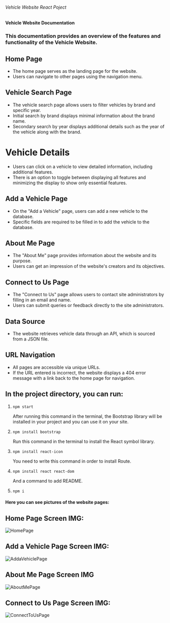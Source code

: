 ###### Vehicle Website React Poject 
###

#### Vehicle Website Documentation

### This documentation provides an overview of the features and functionality of the Vehicle Website.

## Home Page
- The home page serves as the landing page for the website.
- Users can navigate to other pages using the navigation menu.

## Vehicle Search Page
- The vehicle search page allows users to filter vehicles by brand and specific year.
- Initial search by brand displays minimal information about the brand name.
- Secondary search by year displays additional details such as the year of the vehicle along with the brand.

# Vehicle Details 
- Users can click on a vehicle to view detailed information, including additional features.
- There is an option to toggle between displaying all features and minimizing the display to show only essential features.

## Add a Vehicle Page
- On the "Add a Vehicle" page, users can add a new vehicle to the database.
- Specific fields are required to be filled in to add the vehicle to the database.

## About Me Page
- The "About Me" page provides information about the website and its purpose.
- Users can get an impression of the website's creators and its objectives.

## Connect to Us Page
- The "Connect to Us" page allows users to contact site administrators by filling in an email and name.
- Users can submit queries or feedback directly to the site administrators.

## Data Source
- The website retrieves vehicle data through an API, which is sourced from a JSON file.

## URL Navigation
- All pages are accessible via unique URLs.
- If the URL entered is incorrect, the website displays a 404 error message with a link back to the home page for navigation.
###

## In the project directory, you can run:

1. `npm start`

   After running this command in the terminal, the Bootstrap library will be installed in your project and you can use it on your site.
   
2. `npm install bootstrap`

   Run this command in the terminal to install the React symbol library.
   
3. `npm install react-icon`

   You need to write this command in order to install Route.
   
4. `npm install react react-dom`

   And a command to add README.
   
5. `npm i`

#### Here you can see pictures of the website pages:

## Home Page Screen IMG:
![HomePage](src/screensPic/HomePage.png)

## Add a Vehicle Page Screen IMG:

![AddaVehiclePage](src/screensPic/AddaVehiclePage.png)

## About Me Page Screen IMG
![AboutMePage](src/screensPic/AboutMePage.png)

## Connect to Us Page Screen IMG:
![ConnectToUsPage](src/screensPic/ConnectToUsPage.png)